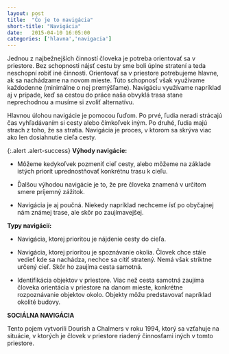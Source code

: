 ```yaml
---
layout: post
title:  "Čo je to navigácia"
short-title: "Navigácia"
date:   2015-04-10 16:05:00
categories: ['hlavna','navigacia']
---
```


Jednou z najbežnejších činností človeka je potreba orientovať sa v priestore. Bez
schopnosti nájsť cestu by sme boli úplne stratení a teda neschopní robiť iné činnosti.
Orientovať sa v priestore potrebujeme hlavne, ak sa nachádzame na novom mieste. Túto
schopnosť však využívame každodenne (minimálne o nej premýšľame). Navigáciu
využívame napríklad aj v prípade, keď sa cestou do práce naša obvyklá trasa stane
neprechodnou a musíme si zvoliť alternatívu.

Hlavnou úlohou navigácie je pomocou ľuďom. Po prvé, ľudia neradi strácajú čas
vyhľadávaním si cesty alebo čímkoľvek iným. Po druhé, ľudia majú strach z toho, že sa
stratia. Navigácia je proces, v ktorom sa skrýva viac ako len dosiahnutie cieľa cesty.

{:.alert .alert-success}
**Výhody navigácie:**

* Môžeme kedykoľvek pozmeniť cieľ cesty, alebo môžeme na základe istých priorít
  uprednostňovať konkrétnu trasu k cieľu.

* Ďalšou výhodou navigácie je to, že pre človeka znamená v určitom smere príjemný
  zážitok.

* Navigácia je aj poučná. Niekedy napríklad nechceme ísť po obyčajnej nám známej
  trase, ale skôr po zaujímavejšej.

**Typy navigácií:**

* Navigácia, ktorej prioritou je nájdenie cesty do cieľa.

* Navigácia, ktorej prioritou je spoznávanie okolia. Človek chce stále vedieť kde sa
  nachádza, nechce sa cítiť stratený. Nemá však striktne určený cieľ. Skôr ho zaujíma
  cesta samotná.

* Identifikácia objektov v priestore. Viac než cesta samotná zaujíma človeka
  orientácia v priestore na danom mieste, konkrétne rozpoznávanie objektov okolo.
  Objekty môžu predstavovať napríklad okolité budovy.



**SOCIÁLNA NAVIGÁCIA**

Tento pojem vytvorili Dourish a Chalmers v roku 1994, ktorý sa vzťahuje na situácie,
v ktorých je človek v priestore riadený činnosťami iných v tomto priestore.